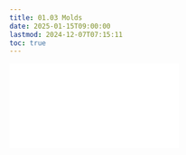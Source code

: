 ```yaml
---
title: 01.03 Molds
date: 2025-01-15T09:00:00
lastmod: 2024-12-07T07:15:11
toc: true
---
```


![Link to included file content](../../../../making/molds.md)
